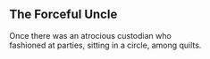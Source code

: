 The Forceful Uncle
------------------
Once there was an atrocious custodian who  
fashioned at parties, sitting in a circle, among quilts.  
